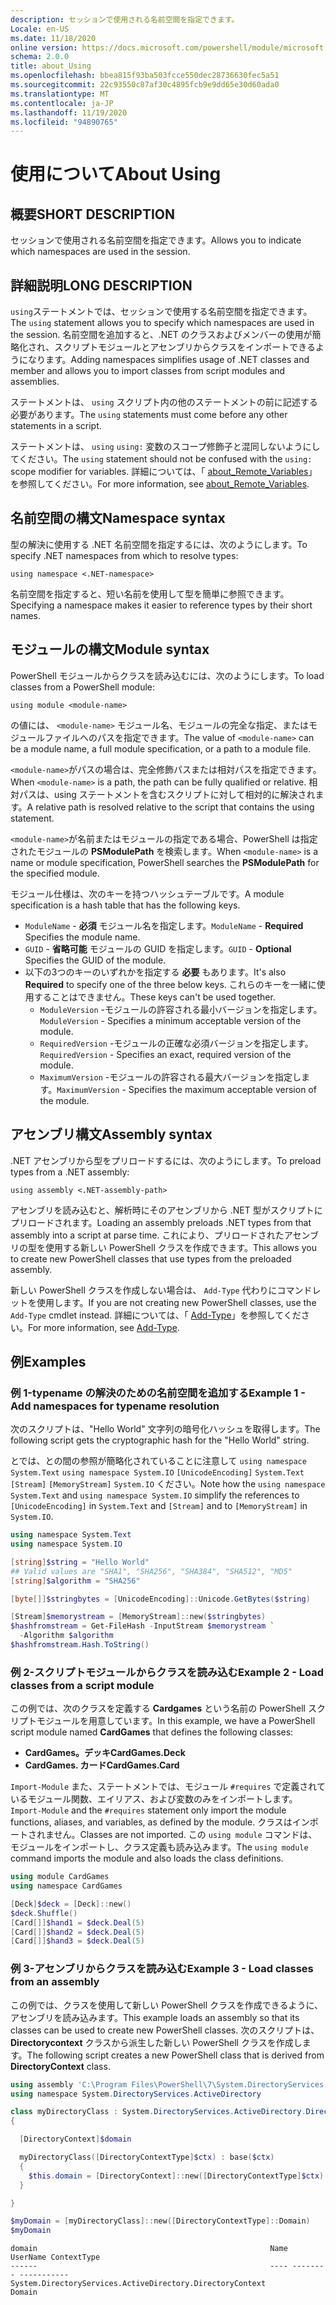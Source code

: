 ```yaml
---
description: セッションで使用される名前空間を指定できます。
Locale: en-US
ms.date: 11/18/2020
online version: https://docs.microsoft.com/powershell/module/microsoft.powershell.core/about/about_using?view=powershell-7.1&WT.mc_id=ps-gethelp
schema: 2.0.0
title: about_Using
ms.openlocfilehash: bbea815f93ba503fcce550dec28736630fec5a51
ms.sourcegitcommit: 22c93550c87af30c4895fcb9e9dd65e30d60ada0
ms.translationtype: MT
ms.contentlocale: ja-JP
ms.lasthandoff: 11/19/2020
ms.locfileid: "94890765"
---
```

# <a name="about-using"></a><span data-ttu-id="bb637-103">使用について</span><span class="sxs-lookup"><span data-stu-id="bb637-103">About Using</span></span>

## <a name="short-description"></a><span data-ttu-id="bb637-104">概要</span><span class="sxs-lookup"><span data-stu-id="bb637-104">SHORT DESCRIPTION</span></span>
<span data-ttu-id="bb637-105">セッションで使用される名前空間を指定できます。</span><span class="sxs-lookup"><span data-stu-id="bb637-105">Allows you to indicate which namespaces are used in the session.</span></span>

## <a name="long-description"></a><span data-ttu-id="bb637-106">詳細説明</span><span class="sxs-lookup"><span data-stu-id="bb637-106">LONG DESCRIPTION</span></span>

<span data-ttu-id="bb637-107">`using`ステートメントでは、セッションで使用する名前空間を指定できます。</span><span class="sxs-lookup"><span data-stu-id="bb637-107">The `using` statement allows you to specify which namespaces are used in the session.</span></span> <span data-ttu-id="bb637-108">名前空間を追加すると、.NET のクラスおよびメンバーの使用が簡略化され、スクリプトモジュールとアセンブリからクラスをインポートできるようになります。</span><span class="sxs-lookup"><span data-stu-id="bb637-108">Adding namespaces simplifies usage of .NET classes and member and allows you to import classes from script modules and assemblies.</span></span>

<span data-ttu-id="bb637-109">ステートメントは、 `using` スクリプト内の他のステートメントの前に記述する必要があります。</span><span class="sxs-lookup"><span data-stu-id="bb637-109">The `using` statements must come before any other statements in a script.</span></span>

<span data-ttu-id="bb637-110">ステートメントは、 `using` `using:` 変数のスコープ修飾子と混同しないようにしてください。</span><span class="sxs-lookup"><span data-stu-id="bb637-110">The `using` statement should not be confused with the `using:` scope modifier for variables.</span></span> <span data-ttu-id="bb637-111">詳細については、「 [about_Remote_Variables](about_Remote_Variables.md)」を参照してください。</span><span class="sxs-lookup"><span data-stu-id="bb637-111">For more information, see [about_Remote_Variables](about_Remote_Variables.md).</span></span>

## <a name="namespace-syntax"></a><span data-ttu-id="bb637-112">名前空間の構文</span><span class="sxs-lookup"><span data-stu-id="bb637-112">Namespace syntax</span></span>

<span data-ttu-id="bb637-113">型の解決に使用する .NET 名前空間を指定するには、次のようにします。</span><span class="sxs-lookup"><span data-stu-id="bb637-113">To specify .NET namespaces from which to resolve types:</span></span>

```
using namespace <.NET-namespace>
```

<span data-ttu-id="bb637-114">名前空間を指定すると、短い名前を使用して型を簡単に参照できます。</span><span class="sxs-lookup"><span data-stu-id="bb637-114">Specifying a namespace makes it easier to reference types by their short names.</span></span>

## <a name="module-syntax"></a><span data-ttu-id="bb637-115">モジュールの構文</span><span class="sxs-lookup"><span data-stu-id="bb637-115">Module syntax</span></span>

<span data-ttu-id="bb637-116">PowerShell モジュールからクラスを読み込むには、次のようにします。</span><span class="sxs-lookup"><span data-stu-id="bb637-116">To load classes from a PowerShell module:</span></span>

```
using module <module-name>
```

<span data-ttu-id="bb637-117">の値には、 `<module-name>` モジュール名、モジュールの完全な指定、またはモジュールファイルへのパスを指定できます。</span><span class="sxs-lookup"><span data-stu-id="bb637-117">The value of `<module-name>` can be a module name, a full module specification, or a path to a module file.</span></span>

<span data-ttu-id="bb637-118">`<module-name>`がパスの場合は、完全修飾パスまたは相対パスを指定できます。</span><span class="sxs-lookup"><span data-stu-id="bb637-118">When `<module-name>` is a path, the path can be fully qualified or relative.</span></span> <span data-ttu-id="bb637-119">相対パスは、using ステートメントを含むスクリプトに対して相対的に解決されます。</span><span class="sxs-lookup"><span data-stu-id="bb637-119">A relative path is resolved relative to the script that contains the using statement.</span></span>

<span data-ttu-id="bb637-120">`<module-name>`が名前またはモジュールの指定である場合、PowerShell は指定されたモジュールの **PSModulePath** を検索します。</span><span class="sxs-lookup"><span data-stu-id="bb637-120">When `<module-name>` is a name or module specification, PowerShell searches the **PSModulePath** for the specified module.</span></span>

<span data-ttu-id="bb637-121">モジュール仕様は、次のキーを持つハッシュテーブルです。</span><span class="sxs-lookup"><span data-stu-id="bb637-121">A module specification is a hash table that has the following keys.</span></span>

- <span data-ttu-id="bb637-122">`ModuleName` - **必須** モジュール名を指定します。</span><span class="sxs-lookup"><span data-stu-id="bb637-122">`ModuleName` - **Required** Specifies the module name.</span></span>
- <span data-ttu-id="bb637-123">`GUID` - **省略可能** モジュールの GUID を指定します。</span><span class="sxs-lookup"><span data-stu-id="bb637-123">`GUID` - **Optional** Specifies the GUID of the module.</span></span>
- <span data-ttu-id="bb637-124">以下の3つのキーのいずれかを指定する **必要** もあります。</span><span class="sxs-lookup"><span data-stu-id="bb637-124">It's also **Required** to specify one of the three below keys.</span></span> <span data-ttu-id="bb637-125">これらのキーを一緒に使用することはできません。</span><span class="sxs-lookup"><span data-stu-id="bb637-125">These keys can't be used together.</span></span>
  - <span data-ttu-id="bb637-126">`ModuleVersion` -モジュールの許容される最小バージョンを指定します。</span><span class="sxs-lookup"><span data-stu-id="bb637-126">`ModuleVersion` - Specifies a minimum acceptable version of the module.</span></span>
  - <span data-ttu-id="bb637-127">`RequiredVersion` -モジュールの正確な必須バージョンを指定します。</span><span class="sxs-lookup"><span data-stu-id="bb637-127">`RequiredVersion` - Specifies an exact, required version of the module.</span></span>
  - <span data-ttu-id="bb637-128">`MaximumVersion` -モジュールの許容される最大バージョンを指定します。</span><span class="sxs-lookup"><span data-stu-id="bb637-128">`MaximumVersion` - Specifies the maximum acceptable version of the module.</span></span>

## <a name="assembly-syntax"></a><span data-ttu-id="bb637-129">アセンブリ構文</span><span class="sxs-lookup"><span data-stu-id="bb637-129">Assembly syntax</span></span>

<span data-ttu-id="bb637-130">.NET アセンブリから型をプリロードするには、次のようにします。</span><span class="sxs-lookup"><span data-stu-id="bb637-130">To preload types from a .NET assembly:</span></span>

```
using assembly <.NET-assembly-path>
```

<span data-ttu-id="bb637-131">アセンブリを読み込むと、解析時にそのアセンブリから .NET 型がスクリプトにプリロードされます。</span><span class="sxs-lookup"><span data-stu-id="bb637-131">Loading an assembly preloads .NET types from that assembly into a script at parse time.</span></span> <span data-ttu-id="bb637-132">これにより、プリロードされたアセンブリの型を使用する新しい PowerShell クラスを作成できます。</span><span class="sxs-lookup"><span data-stu-id="bb637-132">This allows you to create new PowerShell classes that use types from the preloaded assembly.</span></span>

<span data-ttu-id="bb637-133">新しい PowerShell クラスを作成しない場合は、 `Add-Type` 代わりにコマンドレットを使用します。</span><span class="sxs-lookup"><span data-stu-id="bb637-133">If you are not creating new PowerShell classes, use the `Add-Type` cmdlet instead.</span></span> <span data-ttu-id="bb637-134">詳細については、「 [Add-Type](xref:Microsoft.PowerShell.Utility.Add-Type)」を参照してください。</span><span class="sxs-lookup"><span data-stu-id="bb637-134">For more information, see [Add-Type](xref:Microsoft.PowerShell.Utility.Add-Type).</span></span>

## <a name="examples"></a><span data-ttu-id="bb637-135">例</span><span class="sxs-lookup"><span data-stu-id="bb637-135">Examples</span></span>

### <a name="example-1---add-namespaces-for-typename-resolution"></a><span data-ttu-id="bb637-136">例 1-typename の解決のための名前空間を追加する</span><span class="sxs-lookup"><span data-stu-id="bb637-136">Example 1 - Add namespaces for typename resolution</span></span>

<span data-ttu-id="bb637-137">次のスクリプトは、"Hello World" 文字列の暗号化ハッシュを取得します。</span><span class="sxs-lookup"><span data-stu-id="bb637-137">The following script gets the cryptographic hash for the "Hello World" string.</span></span>

<span data-ttu-id="bb637-138">とでは、との間の参照が簡略化されていることに注意して `using namespace System.Text` `using namespace System.IO` `[UnicodeEncoding]` `System.Text` `[Stream]` `[MemoryStream]` `System.IO` ください。</span><span class="sxs-lookup"><span data-stu-id="bb637-138">Note how the `using namespace System.Text` and `using namespace System.IO` simplify the references to `[UnicodeEncoding]` in `System.Text` and `[Stream]` and to `[MemoryStream]` in `System.IO`.</span></span>

```powershell
using namespace System.Text
using namespace System.IO

[string]$string = "Hello World"
## Valid values are "SHA1", "SHA256", "SHA384", "SHA512", "MD5"
[string]$algorithm = "SHA256"

[byte[]]$stringbytes = [UnicodeEncoding]::Unicode.GetBytes($string)

[Stream]$memorystream = [MemoryStream]::new($stringbytes)
$hashfromstream = Get-FileHash -InputStream $memorystream `
  -Algorithm $algorithm
$hashfromstream.Hash.ToString()
```

### <a name="example-2---load-classes-from-a-script-module"></a><span data-ttu-id="bb637-139">例 2-スクリプトモジュールからクラスを読み込む</span><span class="sxs-lookup"><span data-stu-id="bb637-139">Example 2 - Load classes from a script module</span></span>

<span data-ttu-id="bb637-140">この例では、次のクラスを定義する **Cardgames** という名前の PowerShell スクリプトモジュールを用意しています。</span><span class="sxs-lookup"><span data-stu-id="bb637-140">In this example, we have a PowerShell script module named **CardGames** that defines the following classes:</span></span>

- <span data-ttu-id="bb637-141">**CardGames。デッキ**</span><span class="sxs-lookup"><span data-stu-id="bb637-141">**CardGames.Deck**</span></span>
- <span data-ttu-id="bb637-142">**CardGames. カード**</span><span class="sxs-lookup"><span data-stu-id="bb637-142">**CardGames.Card**</span></span>

<span data-ttu-id="bb637-143">`Import-Module` また、ステートメントでは、モジュール `#requires` で定義されているモジュール関数、エイリアス、および変数のみをインポートします。</span><span class="sxs-lookup"><span data-stu-id="bb637-143">`Import-Module` and the `#requires` statement only import the module functions, aliases, and variables, as defined by the module.</span></span> <span data-ttu-id="bb637-144">クラスはインポートされません。</span><span class="sxs-lookup"><span data-stu-id="bb637-144">Classes are not imported.</span></span> <span data-ttu-id="bb637-145">この `using module` コマンドは、モジュールをインポートし、クラス定義も読み込みます。</span><span class="sxs-lookup"><span data-stu-id="bb637-145">The `using module` command imports the module and also loads the class definitions.</span></span>

```powershell
using module CardGames
using namespace CardGames

[Deck]$deck = [Deck]::new()
$deck.Shuffle()
[Card[]]$hand1 = $deck.Deal(5)
[Card[]]$hand2 = $deck.Deal(5)
[Card[]]$hand3 = $deck.Deal(5)
```

### <a name="example-3---load-classes-from-an-assembly"></a><span data-ttu-id="bb637-146">例 3-アセンブリからクラスを読み込む</span><span class="sxs-lookup"><span data-stu-id="bb637-146">Example 3 - Load classes from an assembly</span></span>

<span data-ttu-id="bb637-147">この例では、クラスを使用して新しい PowerShell クラスを作成できるように、アセンブリを読み込みます。</span><span class="sxs-lookup"><span data-stu-id="bb637-147">This example loads an assembly so that its classes can be used to create new PowerShell classes.</span></span> <span data-ttu-id="bb637-148">次のスクリプトは、 **Directorycontext** クラスから派生した新しい PowerShell クラスを作成します。</span><span class="sxs-lookup"><span data-stu-id="bb637-148">The following script creates a new PowerShell class that is derived from **DirectoryContext** class.</span></span>

```powershell
using assembly 'C:\Program Files\PowerShell\7\System.DirectoryServices.dll'
using namespace System.DirectoryServices.ActiveDirectory

class myDirectoryClass : System.DirectoryServices.ActiveDirectory.DirectoryContext
{

  [DirectoryContext]$domain

  myDirectoryClass([DirectoryContextType]$ctx) : base($ctx)
  {
    $this.domain = [DirectoryContext]::new([DirectoryContextType]$ctx)
  }

}

$myDomain = [myDirectoryClass]::new([DirectoryContextType]::Domain)
$myDomain
```

```Output
domain                                                    Name UserName ContextType
------                                                    ---- -------- -----------
System.DirectoryServices.ActiveDirectory.DirectoryContext                    Domain
```
